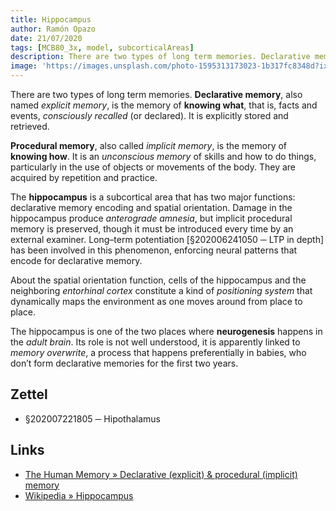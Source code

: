 ```yaml
---
title: Hippocampus
author: Ramón Opazo
date: 21/07/2020
tags: [MCB80_3x, model, subcorticalAreas]
description: There are two types of long term memories. Declarative memory, also named explicit memory, is the memory of knowing what, that is, facts and events, consciously recalled (or declared). It is explicitly stored and retrieved.
image: 'https://images.unsplash.com/photo-1595313173023-1b317fc8348d?ixlib=rb-1.2.1&ixid=eyJhcHBfaWQiOjEyMDd9&auto=format&fit=crop&w=611&q=80'
---
```


There are two types of long term memories. **Declarative memory**, also named _explicit memory_, is the memory of **knowing what**, that is, facts and events, _consciously recalled_ (or declared). It is explicitly stored and retrieved.

**Procedural memory**, also called _implicit memory_, is the memory of **knowing how**. It is an _unconscious memory_ of skills and how to do things, particularly in the use of objects or movements of the body. They are acquired by repetition and practice.

The **hippocampus** is a subcortical area that has two major functions: declarative memory encoding and spatial orientation. Damage in the hippocampus produce _anterograde amnesia_, but implicit procedural memory is preserved, though it must be introduced every time by an external examiner. Long–term potentiation [§202006241050 ─ LTP in depth] has been involved in this phenomenon, enforcing neural patterns that encode for declarative memory.

About the spatial orientation function, cells of the hippocampus and the neighboring _entorhinal cortex_ constitute a kind of _positioning system_ that dynamically maps the environment as one moves around from place to place.

The hippocampus is one of the two places where **neurogenesis** happens in the _adult brain_. Its role is not well understood, it is apparently linked to _memory overwrite_, a process that happens preferentially in babies, who don’t form declarative memories for the first two years.

## Zettel

- §202007221805 ─ Hipothalamus

## Links

- [The Human Memory » Declarative (explicit) & procedural (implicit) memory](https://human-memory.net/explicit-implicit-memory/)
- [Wikipedia » Hippocampus](https://en.wikipedia.org/wiki/Hippocampus)
